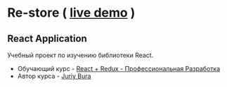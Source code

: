 # Re-store ( [live demo]() )
## React Application

Учебный проект по изучению библиотеки React.
* Обучающий курс - [React + Redux - Профессиональная Разработка](https://www.udemy.com/course/pro-react-redux/)
* Автор курса - [Juriy Bura](https://www.udemy.com/user/juriybura/)
